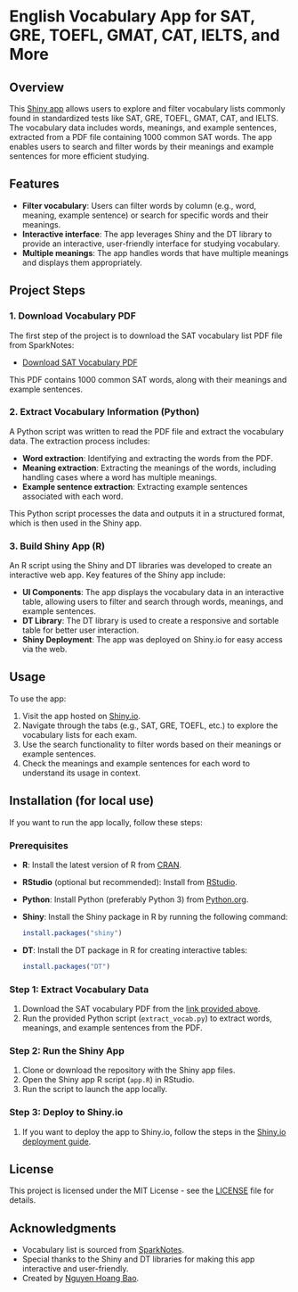 # English Vocabulary App for SAT, GRE, TOEFL, GMAT, CAT, IELTS, and More

## Overview

This [Shiny app](https://hbaon.shinyapps.io/test-vocab/) allows users to explore and filter vocabulary lists commonly found in standardized tests like SAT, GRE, TOEFL, GMAT, CAT, and IELTS. The vocabulary data includes words, meanings, and example sentences, extracted from a PDF file containing 1000 common SAT words. The app enables users to search and filter words by their meanings and example sentences for more efficient studying.

## Features

- **Filter vocabulary**: Users can filter words by column (e.g., word, meaning, example sentence) or search for specific words and their meanings.
- **Interactive interface**: The app leverages Shiny and the DT library to provide an interactive, user-friendly interface for studying vocabulary.
- **Multiple meanings**: The app handles words that have multiple meanings and displays them appropriately.

## Project Steps

### 1. Download Vocabulary PDF
The first step of the project is to download the SAT vocabulary list PDF file from SparkNotes:

- [Download SAT Vocabulary PDF](https://img.sparknotes.com/content/testprep/pdf/sat.vocab.pdf)

This PDF contains 1000 common SAT words, along with their meanings and example sentences.

### 2. Extract Vocabulary Information (Python)
A Python script was written to read the PDF file and extract the vocabulary data. The extraction process includes:

- **Word extraction**: Identifying and extracting the words from the PDF.
- **Meaning extraction**: Extracting the meanings of the words, including handling cases where a word has multiple meanings.
- **Example sentence extraction**: Extracting example sentences associated with each word.

This Python script processes the data and outputs it in a structured format, which is then used in the Shiny app.

### 3. Build Shiny App (R)
An R script using the Shiny and DT libraries was developed to create an interactive web app. Key features of the Shiny app include:

- **UI Components**: The app displays the vocabulary data in an interactive table, allowing users to filter and search through words, meanings, and example sentences.
- **DT Library**: The DT library is used to create a responsive and sortable table for better user interaction.
- **Shiny Deployment**: The app was deployed on Shiny.io for easy access via the web.

## Usage

To use the app:

1. Visit the app hosted on [Shiny.io](https://hbaon.shinyapps.io/test-vocab/).
2. Navigate through the tabs (e.g., SAT, GRE, TOEFL, etc.) to explore the vocabulary lists for each exam.
3. Use the search functionality to filter words based on their meanings or example sentences.
4. Check the meanings and example sentences for each word to understand its usage in context.

## Installation (for local use)

If you want to run the app locally, follow these steps:

### Prerequisites

- **R**: Install the latest version of R from [CRAN](https://cran.r-project.org).
- **RStudio** (optional but recommended): Install from [RStudio](https://www.rstudio.com/).
- **Python**: Install Python (preferably Python 3) from [Python.org](https://www.python.org/).
- **Shiny**: Install the Shiny package in R by running the following command:

  ```r
  install.packages("shiny")
  ```

- **DT**: Install the DT package in R for creating interactive tables:

  ```r
  install.packages("DT")
  ```

### Step 1: Extract Vocabulary Data
1. Download the SAT vocabulary PDF from the [link provided above](https://img.sparknotes.com/content/testprep/pdf/sat.vocab.pdf).
2. Run the provided Python script (`extract_vocab.py`) to extract words, meanings, and example sentences from the PDF.

### Step 2: Run the Shiny App
1. Clone or download the repository with the Shiny app files.
2. Open the Shiny app R script (`app.R`) in RStudio.
3. Run the script to launch the app locally.

### Step 3: Deploy to Shiny.io
1. If you want to deploy the app to Shiny.io, follow the steps in the [Shiny.io deployment guide](https://shiny.rstudio.com/deploy/).

## License

This project is licensed under the MIT License - see the [LICENSE](LICENSE) file for details.

## Acknowledgments

- Vocabulary list is sourced from [SparkNotes](https://img.sparknotes.com/content/testprep/pdf/sat.vocab.pdf).
- Special thanks to the Shiny and DT libraries for making this app interactive and user-friendly.
- Created by [Nguyen Hoang Bao](https://hbaon.github.io/).
